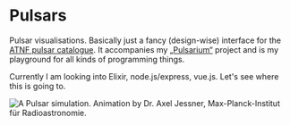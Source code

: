 # Pulsars

Pulsar visualisations. Basically just a fancy (design-wise) interface for the [ATNF pulsar catalogue](http://www.atnf.csiro.au/research/pulsar/psrcat/). It accompanies my [„Pulsarium“](http://steffenhenschel.com/pulsarium) project and is my playground for all kinds of programming things.

Currently I am looking into Elixir, node.js/express, vue.js. Let's see where this is going to.

![A Pulsar simulation. Animation by Dr. Axel Jessner, Max-Planck-Institut für Radioastronomie.](http://steffenhenschel.com/site/assets/files/1023/psr07ca_greyscale-cropped.gif "Animation by Dr. Axel Jessner, Max-Planck-Institut für Radioastronomie")